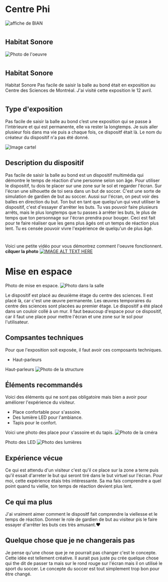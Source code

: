 # Centre Phi
![affiche de BIAN](medias/moi_devant_centre_phi.jpg)
#
## Habitat Sonore
![Photo de l'oeuvre](medias/moi_devant_salle_ecoute.jpg)
#
## Habitat Sonore
Habitat Sonore Pas facile de saisir la balle au bond était en exposition au Centre des Sciences de Montréal.
J'ai visité cette exposition le 12 avril.
#
## Type d'exposition
Pas facile de saisir la balle au bond c’est une exposition qui se passe à l'intérieure et qui est permanente, elle va rester la longtemps. Je suis aller plusieur fois dans ma vie puis a chaque fois, ce dispositf était là. Le nom du créateur du dispositif n'a pas été donné.

![Image cartel](medias/description.jpg)

## Description du dispositif
Pas facile de saisir la balle au bond est un dispositif multimédia qui démontre le temps de réaction d'une personne selon son âge. Pour utiliser le dispositif, tu dois te placer sur une zone sur le sol et regarder l'écran. Sur l'écran une silhouette de toi sera dans un but de soccer. C'est une sorte de simulation de gardien de but au soccer. Aussi sur l'écran, on peut voir des balles en direction du but. Ton but en tant que quelqu'un qui veut utiliser le dispositif, c'est d'essayer d'arrêter les buts. Tu vas pouvoir faire plusieurs arrêts, mais le plus longtemps que tu passes à arrêter les buts, le plus de temps que ton personnage sur l'écran prendra pour bouger. Ceci est fait pour te faire réaliser que les gens plus âgés ont un temps de réaction plus lent. Tu es censée pouvoir vivre l'expérience de quelqu'un de plus âgé.
#

Voici une petite vidéo pour vous démontrez comment l'oeuvre fonctionnent. **cilquer la photo** [![IMAGE ALT TEXT HERE](medias/moi_coucher)](https://youtu.be/kwGxrPS7Azs)


# Mise en espace
Photo de mise en espace.
![Photo dans la salle](medias/espace.jpg)

Le dispositif est placé au deuxième étage du centre des sciences. Il est placé là, car c'est une œuvre permanente. Les œuvres temporaires du centre des sciences sont placées au premier étage. Le dispositif a été placé dans un couloir collé à un mur. Il faut beaucoup d'espace pour ce dispositif, car il faut une place pour mettre l'écran et une zone sur le sol pour l'utilisateur.

## Compsantes techniques
Pour que l'exposition soit exposée, il faut avoir ces composants techniques.
* Haut-parleurs

Haut-parleurs
![Photo de la structure](medias/speaker.jpg)

## Éléments recommandés
Voici des éléments qui ne sont pas obligatoire mais bien a avoir pour améliorer l'expérience du visiteur.
* Place confortable pour s'assoire.
* Des lumière LED pour l'ambiance.
* Tapis pour le confort.

Voici une photo des place pour s'assoire et du tapis.
![Photo de la cméra](medias/salle_interieur.jpg)

Photo des LED
![Photo des lumières](medias/lumiere.jpg)

## Expérience vécue
Ce qui est attendu d'un visiteur c'est qu'il ce place sur la zone a terre puis qu'il essait d'arreter le but qui seront tiré dans le but virtuel sur l'écran. Pour moi, cette expérience étais très intéressante. Sa ma fais comprendre a quel point quand tu viellie, ton temps de réaction devient plus lent.

## Ce qui ma plus
J'ai vraiment aimer comment le dispositf fait comprendre la viellesse et le temps de réaction. Donner le role de gardien de but au visiteur pis le faire essayer d'arrêter les buts ces très amusant.:heart:

## Quelque chose que je ne changerais pas
Je pense qu'une chose que je ne pourrait pas changer c'est le concepte. Cette idée est tellement créative. Il aurait pus juste pu crée quelque chose qui the dit de passer ta mais sur le rond rouge sur l'écran mais il on utilisé le sport du soccer. Le concepte du soccer est tout simplement trop bon pour être changé.
